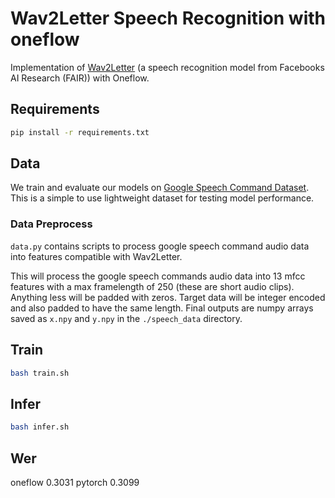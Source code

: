 # Wav2Letter Speech Recognition with oneflow

Implementation of [Wav2Letter](https://arxiv.org/pdf/1609.03193.pdf) (a speech recognition model from Facebooks AI Research (FAIR)) with Oneflow.


## Requirements

```bash
pip install -r requirements.txt
```

## Data

We train and evaluate our models on [Google Speech Command Dataset](https://www.kaggle.com/c/tensorflow-speech-recognition-challenge/data). 
This is a simple to use lightweight dataset for testing model performance.

### Data Preprocess

`data.py` contains scripts to process google speech command audio data into features compatible with Wav2Letter.

This will process the google speech commands audio data into 13 mfcc features with a max framelength of 250 (these are short audio clips). Anything less will be padded with zeros. Target data will be integer encoded and also padded to have the same length. Final outputs are numpy arrays saved as `x.npy` and `y.npy` in the `./speech_data` directory.


## Train

```bash
bash train.sh
```


## Infer

```bash
bash infer.sh
```


## Wer

oneflow 0.3031
pytorch 0.3099


